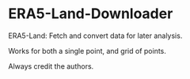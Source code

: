 # ERA5-Land-Downloader

ERA5-Land: Fetch and convert data for later analysis.

Works for both a single point, and grid of points.

Always credit the authors.

